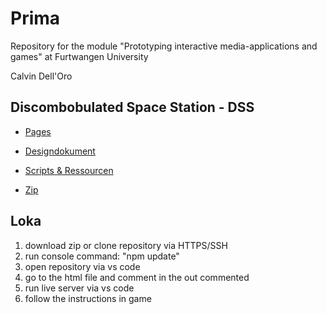 # Prima
Repository for the module "Prototyping interactive media-applications and games" at Furtwangen University

Calvin Dell'Oro




## Discombobulated Space Station - DSS

- [Pages](https://calvindo.github.io/PRIMA/)

- [Designdokument](https://calvindo.github.io/PRIMA/blob/main/Designdokument.pdf)

- [Scripts & Ressourcen](https://jirkadelloro.github.io/Prima/)

- [Zip](https://jirkadelloro.github.io/Prima/)

## Loka
1. download zip or clone repository via HTTPS/SSH
2. run console command: "npm update"
3. open repository via vs code
4. go to the html file and comment in the out commented 
5. run live server via vs code
6. follow the instructions in game

